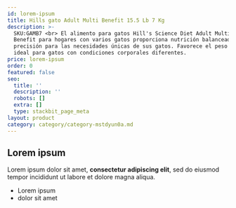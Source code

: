 ```yaml
---
id: lorem-ipsum
title: Hills gato Adult Multi Benefit 15.5 Lb 7 Kg
description: >-
  SKU:GAMB7 <br> El alimento para gatos Hill's Science Diet Adult Multiple
  Benefit para hogares con varios gatos proporciona nutrición balanceada con
  precisión para las necesidades únicas de sus gatos. Favorece el peso corporal
  ideal para gatos con condiciones corporales diferentes.
price: lorem-ipsum
order: 0
featured: false
seo:
  title: ''
  description: ''
  robots: []
  extra: []
  type: stackbit_page_meta
layout: product
category: category/category-mstdyun0a.md
---
```

## Lorem ipsum

Lorem ipsum dolor sit amet, **consectetur adipiscing elit**, sed do eiusmod tempor incididunt ut labore et dolore magna aliqua.

- Lorem ipsum
- dolor sit amet